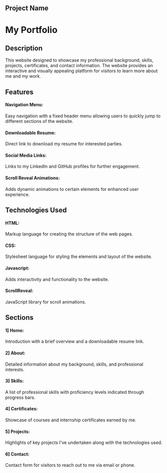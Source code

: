 ## Project Name
# My Portfolio

## Description
This website designed to showcase my professional background, skills, projects, certificates, and contact information. The website provides an interactive and visually appealing platform for visitors to learn more about me and my work.

## Features
#### Navigation Menu: 
Easy navigation with a fixed header menu allowing users to quickly jump to different sections of the website.
#### Downloadable Resume: 
Direct link to download my resume for interested parties.
#### Social Media Links: 
Links to my LinkedIn and GitHub profiles for further engagement.
#### Scroll Reveal Animations: 
Adds dynamic animations to certain elements for enhanced user experience.

## Technologies Used
#### HTML: 
Markup language for creating the structure of the web pages.
#### CSS: 
Stylesheet language for styling the elements and layout of the website.
#### Javascript:
Adds interactivity and functionality to the website.
#### ScrollReveal: 
JavaScript library for scroll animations.

## Sections
#### 1] Home: 
Introduction with a brief overview and a downloadable resume link.
#### 2] About: 
Detailed information about my background, skills, and professional interests.
#### 3] Skills: 
A list of professional skills with proficiency levels indicated through progress bars.
#### 4] Certificates: 
Showcase of courses and internship certificates earned by me.
#### 5] Projects: 
Highlights of key projects I've undertaken along with the technologies used.
#### 6] Contact: 
Contact form for visitors to reach out to me via email or phone.
